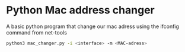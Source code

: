 # Python Mac address changer

A basic python program that change our mac adress using the ifconfig command from net-tools

```bash
python3 mac_changer.py -i <interface> -m <MAC-adress>
```
